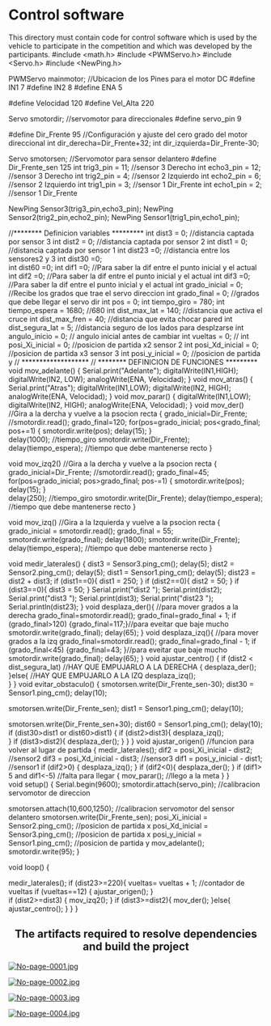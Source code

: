 Control software
====

This directory must contain code for control software which is used by the vehicle to participate in the competition and which was developed by the participants.
#include <math.h>
#include <PWMServo.h>
#include <Servo.h>
#include <NewPing.h>

PWMServo mainmotor;  //Ubicacion de los Pines para el motor DC
#define IN1 7
#define IN2 8
#define ENA 5

#define Velocidad 120
#define Vel_Alta 220

Servo smotordir;    //servomotor para direccionales
#define servo_pin 9

#define Dir_Frente 95   //Configuración y ajuste del cero grado del motor direccional
int dir_derecha=Dir_Frente+32;
int dir_izquierda=Dir_Frente-30;

Servo smotorsen;   //Servomotor para sensor delantero
#define Dir_Frente_sen 125
int trig3_pin = 11;        //sensor 3  Derecho
int echo3_pin = 12;        //sensor 3  Derecho
int trig2_pin = 4;        //sensor 2  Izquierdo
int echo2_pin = 6;        //sensor 2  Izquierdo
int trig1_pin = 3;        //sensor 1 Dir_Frente
int echo1_pin = 2;        //sensor 1 Dir_Frente 

NewPing Sensor3(trig3_pin,echo3_pin);
NewPing Sensor2(trig2_pin,echo2_pin);
NewPing Sensor1(trig1_pin,echo1_pin);

//******** Definicion variables *********
int dist3 = 0;     //distancia captada por sensor 3
int dist2 = 0;     //distancia captada por sensor 2
int dist1 = 0;     //distancia captada por sensor 1
int dist23 =0;     //distancia entre los sensores2 y 3
int dist30 =0;    
int dist60 =0;
int dif1   =0;     //Para saber la dif entre el punto inicial y el actual
int dif2   =0;     //Para saber la dif entre el punto inicial y el actual
int dif3   =0;     //Para saber la dif entre el punto inicial y el actual
int grado_inicial = 0; //Recibe los grados que trae el servo direccion
int grado_final   = 0; //grados que debe llegar el servo dir
int pos           = 0;
int tiempo_giro     = 780;
int tiempo_espera   = 1680;  //680
int dist_max_lat    =  140;  //distancia que activa el cruce
int dist_max_fren   =   40;  //distancia que evita chocar pared
int dist_segura_lat =   5;  //distancia seguro de los lados para desplzarse
int angulo_inicio   =    0;  // angulo inicial antes de cambiar
int vueltas  = 0;  //
int posi_Xi_inicial = 0;    //posicion de partida x2 sensor 2
int posi_Xd_inicial = 0;    //posicion de partida x3 sensor 3
int posi_y_inicial  = 0;    //posicion de partida y
// *******************
// ******** DEFINICION DE FUNCIONES *********
void mov_adelante()
{
  Serial.print("Adelante");
  digitalWrite(IN1,HIGH);
  digitalWrite(IN2, LOW);
  analogWrite(ENA, Velocidad);
}
void mov_atras()
{
  Serial.print("Atras");
  digitalWrite(IN1,LOW);
  digitalWrite(IN2, HIGH);
  analogWrite(ENA, Velocidad);
}
void mov_parar()
{
  digitalWrite(IN1,LOW);
  digitalWrite(IN2, HIGH);
  analogWrite(ENA, Velocidad);
}
void mov_der()  //Gira a la dercha y vuelve a la psocion recta
{ 
  grado_inicial=Dir_Frente;   //smotordir.read();
  grado_final=120;
 for(pos=grado_inicial; pos<grado_final; pos+=1)
 {
  smotordir.write(pos);
  delay(15);
 }  
 delay(1000); //tiempo_giro
 smotordir.write(Dir_Frente); 
 delay(tiempo_espera);  //tiempo que debe mantenerse recto 
}


void mov_izq2()  //Gira a la dercha y vuelve a la psocion recta
{ 
  grado_inicial=Dir_Frente;   //smotordir.read();
  grado_final=45;
 for(pos=grado_inicial; pos>grado_final; pos-=1)
 {
  smotordir.write(pos);
  delay(15);
 }  
 delay(250); //tiempo_giro
 smotordir.write(Dir_Frente); 
 delay(tiempo_espera);  //tiempo que debe mantenerse recto 
}

void mov_izq()  //Gira a la Izquierda y vuelve a la psocion recta
{ 
  grado_inicial = smotordir.read();
  grado_final   =  55;
  smotordir.write(grado_final);
  delay(1800);
  smotordir.write(Dir_Frente); 
  delay(tiempo_espera);  //tiempo que debe mantenerse recto
}
 
void medir_laterales()
{
  dist3  = Sensor3.ping_cm();
  delay(5);
  dist2  = Sensor2.ping_cm();
  delay(5);
  dist1  = Sensor1.ping_cm();
  delay(5);
  dist23 = dist2 + dist3;
   if (dist1==0){
    dist1 = 250;
  }
  if (dist2==0){
    dist2 = 50;
  }
  if (dist3==0){
    dist3 = 50;
  }
  Serial.print("dist2 ");
  Serial.print(dist2);
  Serial.print("dist3 ");
  Serial.print(dist3);
Serial.print("dist23 ");  
  Serial.println(dist23);
}
void desplaza_der(){  //para mover grados a la derecha
      grado_final=smotordir.read();
    grado_final=grado_final + 1;
    if (grado_final>120)
       {grado_final=117;}//para eveitar que baje mucho
    smotordir.write(grado_final);
    delay(65);
}
void desplaza_izq(){ //para mover grados a la izq
     grado_final=smotordir.read();
     grado_final=grado_final - 1;
     if (grado_final<45)
         {grado_final=43; }//para eveitar que baje mucho
     smotordir.write(grado_final);
     delay(65);
}
void ajustar_centro()
{
  if (dist2 < dist_segura_lat) //HAY QUE EMPUJARLO A LA DERECHA
  {
    desplaza_der();
   }else{  //HAY QUE EMPUJARLO A LA  IZQ
    desplaza_izq();   
   }
}
void evitar_obstaculo()
{
  smotorsen.write(Dir_Frente_sen-30);
  dist30  = Sensor1.ping_cm();
  delay(10);  

  smotorsen.write(Dir_Frente_sen);
  dist1  = Sensor1.ping_cm();
  delay(10);

  smotorsen.write(Dir_Frente_sen+30);
  dist60  = Sensor1.ping_cm();
  delay(10);  
  if (dist30>dist1 or dist60>dist1) 
  {
      if (dist2>dist3){
        desplaza_izq();     
      }
      if (dist3>dist2){         desplaza_der();
      }
  }
}
void ajustar_origen()  //funcion para volver al lugar de partida
{
   medir_laterales();
   dif2 = posi_Xi_inicial - dist2;  //sensor2
   dif3 = posi_Xd_inicial - dist3;  //sensor3 
   dif1 = posi_y_inicial  - dist1;  //sensor1
   if (dif2>0)
      {
         desplaza_izq();
      }
      if (dif2<0){
         desplaza_der();
     }
     if (dif1> 5 and dif1<-5) //falta para llegar
      {
        mov_parar();  //llego a la meta
      }
}     
void setup() 
{
   Serial.begin(9600);
   smotordir.attach(servo_pin);    //calibracion servomotor de direccion
   
   smotorsen.attach(10,600,1250);  //calibracion servomotor del sensor delantero
   smotorsen.write(Dir_Frente_sen);
   posi_Xi_inicial = Sensor2.ping_cm();  //posicion de partida x
   posi_Xd_inicial = Sensor3.ping_cm();  //posicion de partida x
   posi_y_inicial  = Sensor1.ping_cm();  //posicion de partida y
    mov_adelante();
  smotordir.write(95);
 }

void loop() 
  {   

   medir_laterales();
   if (dist23>=220){
      vueltas= vueltas + 1; //contador de vueltas
     if  (vueltas==12)
        { 
         ajustar_origen();
        }  
     if (dist2>=dist3)
     {
        mov_izq2();
      } 
      if (dist3>=dist2){
            mov_der();
      }else{
       ajustar_centro();
        }
      }
   }






 <h2 align="center"> The artifacts required to resolve dependencies and build the project </h2>
 
[![No-page-0001.jpg](https://i.postimg.cc/xCTGhHyT/No-page-0001.jpg)](https://postimg.cc/67gGG8mD)

[![No-page-0002.jpg](https://i.postimg.cc/C5n8p4ZY/No-page-0002.jpg)](https://postimg.cc/n9ZrvBYw)

[![No-page-0003.jpg](https://i.postimg.cc/LXxdFzcy/No-page-0003.jpg)](https://postimg.cc/k6RYxtX8)

[![No-page-0004.jpg](https://i.postimg.cc/s2z4PbMW/No-page-0004.jpg)](https://postimg.cc/xXsmnxyj)


